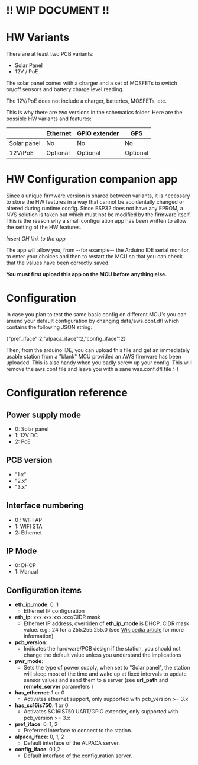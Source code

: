 # !! WIP DOCUMENT !!

# HW Variants

There are at least two PCB variants:
- Solar Panel
- 12V / PoE

The solar panel comes with a charger and a set of MOSFETs to switch on/off sensors and battery charge level reading.

The 12V/PoE does not include a charger, batteries, MOSFETs, etc. 

This is why there are two versions in the schematics folder. Here are the possible HW variants and features:

| | Ethernet | GPIO extender | GPS |
|-|----------|---------------|-----|
|Solar panel | No | No | No |
| 12V/PoE | Optional | Optional | Optional |

# HW Configuration companion app

Since a unique firmware version is shared between variants, it is necessary to store the HW features in a way that cannot be accidentally changed or altered during runtime config. Since ESP32 does not have any EPROM, a NVS solution is taken but which must not be modified by the firmware itself. This is the reason why a small configuration app has been written to allow the setting of the HW features.

_Insert GH link to the app_

The app will allow you, from --for example-- the Arduino IDE serial monitor, to enter your choices and then to restart the MCU so that you can check that the values have been correctly saved.

**You must first upload this app on the MCU before anything else.**

# Configuration

In case you plan to test the same basic config on different MCU's you can amend your default configuration by changing data/aws.conf.dfl which contains the following JSON string:

{"pref_iface":2,"alpaca_iface":2,"config_iface":2}

Then, from the arduino IDE, you can upload this file and get an immediately usable station from a "blank" MCU provided an AWS firmware has been uploaded. This is also handy when you badly screw up your config. This will remove the aws.conf file and leave you with a sane was.conf.dfl file :-)

# Configuration reference
## Power supply mode
- 0: Solar panel
- 1: 12V DC
- 2: PoE
## PCB version
 - "1.x"
 - "2.x"
 - "3.x"

## Interface numbering
- 0 : WIFI AP
- 1: WIFI STA
- 2: Ethernet

## IP Mode
- 0: DHCP
- 1: Manual

## Configuration items
- **eth_ip_mode**: 0, 1
  - Ethernet IP configuration
- **eth_ip**: xxx.xxx.xxx.xxx/CIDR mask
  - Ethernet IP address, overriden of **eth_ip_mode** is DHCP. CIDR mask value. e.g.: 24 for a 255.255.255.0 (see [Wikipedia article](https://en.wikipedia.org/wiki/Classless_Inter-Domain_Routing#IPv4_CIDR_blocks "Wikipedia article") for more information)
- **pcb_version**:
  - Indicates the hardware/PCB design if the station, you should not change the default value unless you understand the implications
- **pwr_mode**: 
  - Sets the type of power supply, when set to "Solar panel", the station will sleep most of the time and wake up at fixed intervals to update sensor values and send them to a server (see **url_path**  and  **remote_server** parameters )
- **has_ethernet**: 1 or 0
  - Activates ethernet support, only supported with pcb_version >= 3.x
- **has_sc16is750**: 1 or 0
  - Activates SC16IS750 UART/GPIO extender, only supported with pcb_version >= 3.x
- **pref_iface**: 0, 1, 2
  - Preferred interface to connect to the station.
- **alpaca_iface**: 0, 1, 2
  - Default interface of the ALPACA server.
- **config_iface**: 0,1,2
  - Default interface of the configuration server.
